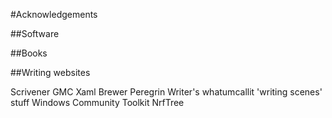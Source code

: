 #Acknowledgements##Software##Books##Writing websitesScrivenerGMCXaml BrewerPeregrinWriter's whatumcallit'writing scenes' stuffWindows Community ToolkitNrfTree